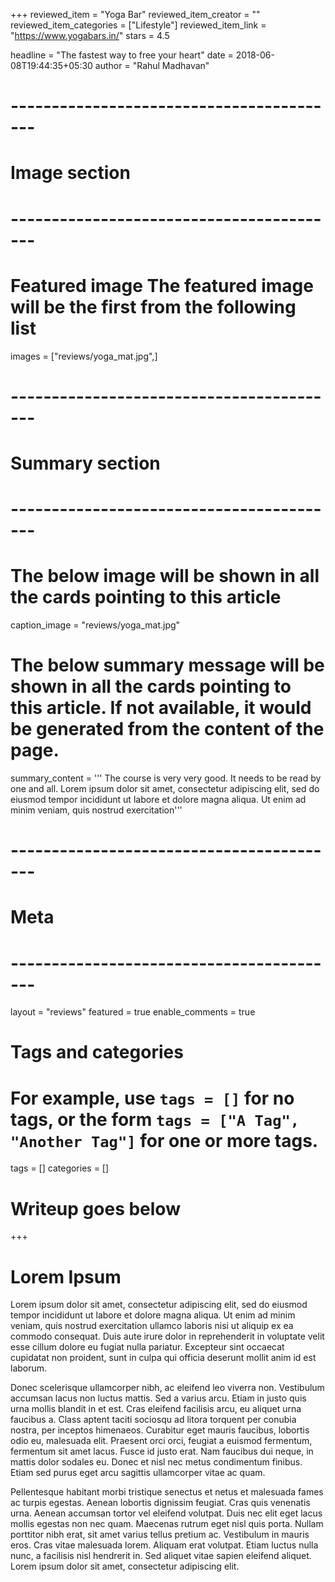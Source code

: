 +++
reviewed_item = "Yoga Bar"
reviewed_item_creator = ""
reviewed_item_categories = ["Lifestyle"]
reviewed_item_link = "https://www.yogabars.in/"
stars = 4.5

headline = "The fastest way to free your heart"
date = 2018-06-08T19:44:35+05:30
author = "Rahul Madhavan"


# -----------------------------------------
# Image section
# -----------------------------------------

# Featured image The featured image will be the first from the following list
images = ["reviews/yoga_mat.jpg",]

# -----------------------------------------
# Summary section
# -----------------------------------------

# The below image will be shown in all the cards pointing to this article
caption_image = "reviews/yoga_mat.jpg"
# The below summary message will be shown in all the cards pointing to this article. If not available, it would be generated from the content of the page.
summary_content = '''
The course is very very good. It needs to be read by one and all.
Lorem ipsum dolor sit amet, consectetur adipiscing elit, sed do eiusmod tempor incididunt ut labore et dolore magna aliqua. Ut enim ad minim veniam, quis nostrud exercitation'''


# -----------------------------------------
# Meta
# -----------------------------------------

layout = "reviews"
featured = true
enable_comments = true

# Tags and categories
# For example, use `tags = []` for no tags, or the form `tags = ["A Tag", "Another Tag"]` for one or more tags.
tags = []
categories = []


# Writeup goes below
+++
# Lorem Ipsum
Lorem ipsum dolor sit amet, consectetur adipiscing elit, sed do eiusmod tempor incididunt ut labore et dolore magna aliqua. Ut enim ad minim veniam, quis nostrud exercitation ullamco laboris nisi ut aliquip ex ea commodo consequat. Duis aute irure dolor in reprehenderit in voluptate velit esse cillum dolore eu fugiat nulla pariatur. Excepteur sint occaecat cupidatat non proident, sunt in culpa qui officia deserunt mollit anim id est laborum.

Donec scelerisque ullamcorper nibh, ac eleifend leo viverra non. Vestibulum accumsan lacus non luctus mattis. Sed a varius arcu. Etiam in justo quis urna mollis blandit in et est. Cras eleifend facilisis arcu, eu aliquet urna faucibus a. Class aptent taciti sociosqu ad litora torquent per conubia nostra, per inceptos himenaeos. Curabitur eget mauris faucibus, lobortis odio eu, malesuada elit. Praesent orci orci, feugiat a euismod fermentum, fermentum sit amet lacus. Fusce id justo erat. Nam faucibus dui neque, in mattis dolor sodales eu. Donec et nisl nec metus condimentum finibus. Etiam sed purus eget arcu sagittis ullamcorper vitae ac quam.

Pellentesque habitant morbi tristique senectus et netus et malesuada fames ac turpis egestas. Aenean lobortis dignissim feugiat. Cras quis venenatis urna. Aenean accumsan tortor vel eleifend volutpat. Duis nec elit eget lacus mollis egestas non nec quam. Maecenas rutrum eget nisl quis porta. Nullam porttitor nibh erat, sit amet varius tellus pretium ac. Vestibulum in mauris eros. Cras vitae malesuada lorem. Aliquam erat volutpat. Etiam luctus nulla nunc, a facilisis nisl hendrerit in. Sed aliquet vitae sapien eleifend aliquet. Lorem ipsum dolor sit amet, consectetur adipiscing elit.



